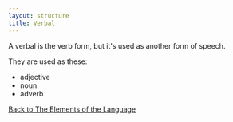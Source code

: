 ```yaml
---
layout: structure
title: Verbal
---
```


A verbal is the verb form, but it's used as another form of speech.

They are used as these:

* adjective
* noun
* adverb

<a href="{{site.baseurl}}/structures/the-elements-of-the-language">Back to The Elements of the Language</a>